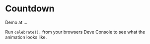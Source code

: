 Countdown
==============


Demo at ...

Run `celebrate();` from your browsers Deve Console to see what the animation looks like.

